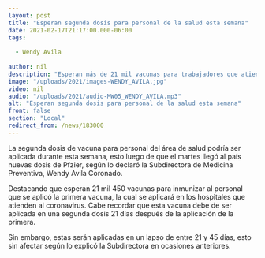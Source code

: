 ```yaml
---
layout: post
title: "Esperan segunda dosis para personal de la salud esta semana"
date: 2021-02-17T21:17:00.000-06:00
tags:
  
  - Wendy Avila
  
author: nil
description: "Esperan más de 21 mil vacunas para trabajadores que atienden COVID."
image: "/uploads/2021/images-WENDY_AVILA.jpg"
video: nil
audio: "/uploads/2021/audio-MW05_WENDY_AVILA.mp3"
alt: "Esperan segunda dosis para personal de la salud esta semana"
front: false
section: "Local"
redirect_from: /news/183000
---
```


La segunda dosis de vacuna para personal del área de salud podría ser aplicada durante esta semana, esto luego de que el martes llegó al país nuevas dosis de Pfzier, según lo declaró la Subdirectora de Medicina Preventiva, Wendy Avila Coronado. 

Destacando que esperan 21 mil 450 vacunas para inmunizar al personal que se aplicó la primera vacuna, la cual se aplicará en los hospitales que atienden al coronavirus. Cabe recordar que esta vacuna debe de ser aplicada en una segunda dosis 21 días después de la aplicación de la primera.

Sin embargo, estas serán aplicadas en un lapso de entre 21 y 45 días, esto sin afectar según lo explicó la Subdirectora en ocasiones anteriores.
